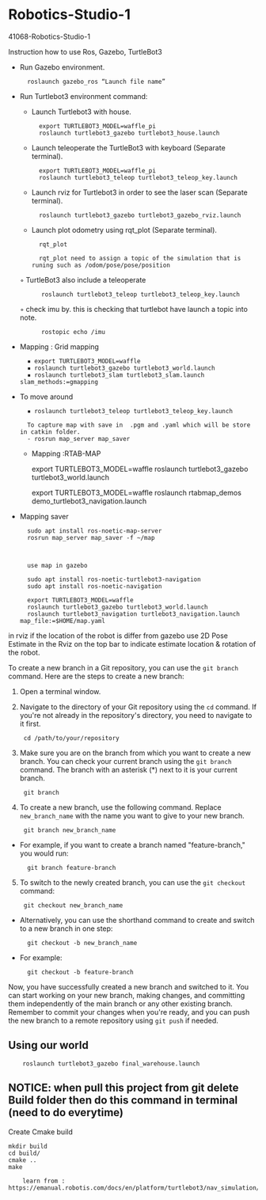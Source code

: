 # Robotics-Studio-1
41068-Robotics-Studio-1



Instruction how to use Ros, Gazebo, TurtleBot3

- Run Gazebo environment.
    
        roslaunch gazebo_ros “Launch file name”

- Run Turtlebot3 environment command:
    - Launch Turtlebot3 with house.
            
            export TURTLEBOT3_MODEL=waffle_pi
            roslaunch turtlebot3_gazebo turtlebot3_house.launch 

    - Launch teleoperate the TurtleBot3 with keyboard (Separate terminal). 
            
            export TURTLEBOT3_MODEL=waffle_pi
            roslaunch turtlebot3_teleop turtlebot3_teleop_key.launch

    - Launch rviz for Turtlebot3 in order to see the laser scan (Separate terminal). 

            roslaunch turtlebot3_gazebo turtlebot3_gazebo_rviz.launch

    - Launch plot odometry using rqt_plot (Separate terminal).

            rqt_plot

            rqt_plot need to assign a topic of the simulation that is runing such as /odom/pose/pose/position

    ◦ TurtleBot3 also include a teleoperate

            roslaunch turtlebot3_teleop turtlebot3_teleop_key.launch
    

    ◦ check imu by. this is checking that turtlebot have launch a topic into note.

            rostopic echo /imu



- Mapping : Grid mapping

        ▪ export TURTLEBOT3_MODEL=waffle
        ▪ roslaunch turtlebot3_gazebo turtlebot3_world.launch
        ▪ roslaunch turtlebot3_slam turtlebot3_slam.launch slam_methods:=gmapping

- To move around

        ▪ roslaunch turtlebot3_teleop turtlebot3_teleop_key.launch

        To capture map with save in  .pgm and .yaml which will be store in catkin folder.
        - rosrun map_server map_saver

    - Mapping :RTAB-MAP

        export TURTLEBOT3_MODEL=waffle
        roslaunch turtlebot3_gazebo
        turtlebot3_world.launch

        export TURTLEBOT3_MODEL=waffle
        roslaunch rtabmap_demos
        demo_turtlebot3_navigation.launch


- Mapping saver

        sudo apt install ros-noetic-map-server
        rosrun map_server map_saver -f ~/map



        use map in gazebo

        sudo apt install ros-noetic-turtlebot3-navigation
        sudo apt install ros-noetic-navigation
        
        export TURTLEBOT3_MODEL=waffle
        roslaunch turtlebot3_gazebo turtlebot3_world.launch
        roslaunch turtlebot3_navigation turtlebot3_navigation.launch map_file:=$HOME/map.yaml

in rviz if the location of the robot is differ from gazebo use 2D Pose Estimate in the Rviz on the top bar to indicate estimate location & rotation of the robot. 

To create a new branch in a Git repository, you can use the `git branch` command. Here are the steps to create a new branch:
1. Open a terminal window.
2. Navigate to the directory of your Git repository using the `cd` command. If you're not already in the repository's directory, you need to navigate to it first.

        cd /path/to/your/repository

3. Make sure you are on the branch from which you want to create a new branch. You can check your current branch using the `git branch` command. The branch with an asterisk (*) next to it is your current branch.

        git branch

4. To create a new branch, use the following command. Replace `new_branch_name` with the name you want to give to your new branch.

        git branch new_branch_name

- For example, if you want to create a branch named "feature-branch," you would run:

        git branch feature-branch

5. To switch to the newly created branch, you can use the `git checkout` command:

        git checkout new_branch_name

- Alternatively, you can use the shorthand command to create and switch to a new branch in one step:

        git checkout -b new_branch_name

- For example:

        git checkout -b feature-branch

Now, you have successfully created a new branch and switched to it. You can start working on your new branch, making changes, and committing them independently of the main branch or any other existing branch. Remember to commit your changes when you're ready, and you can push the new branch to a remote repository using `git push` if needed.



## Using our world 

        roslaunch turtlebot3_gazebo final_warehouse.launch
        


## NOTICE: when pull this project from git delete Build folder then do this command in terminal (need to do everytime)
Create Cmake build

    mkdir build
    cd build/
    cmake ..
    make

        learn from : https://emanual.robotis.com/docs/en/platform/turtlebot3/nav_simulation/